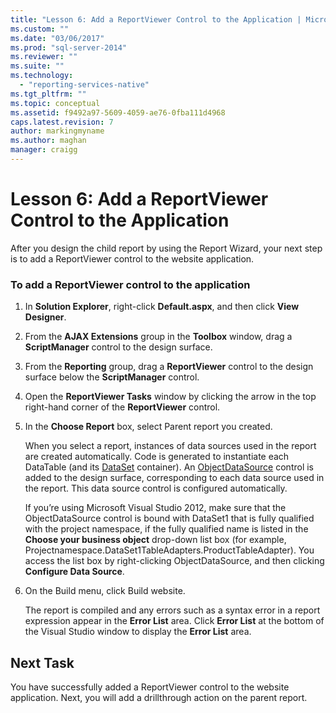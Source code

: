 ```yaml
---
title: "Lesson 6: Add a ReportViewer Control to the Application | Microsoft Docs"
ms.custom: ""
ms.date: "03/06/2017"
ms.prod: "sql-server-2014"
ms.reviewer: ""
ms.suite: ""
ms.technology: 
  - "reporting-services-native"
ms.tgt_pltfrm: ""
ms.topic: conceptual
ms.assetid: f9492a97-5609-4059-ae76-0fba111d4968
caps.latest.revision: 7
author: markingmyname
ms.author: maghan
manager: craigg
---
```

# Lesson 6: Add a ReportViewer Control to the Application
  After you design the child report by using the Report Wizard, your next step is to add a ReportViewer control to the website application.  
  
### To add a ReportViewer control to the application  
  
1.  In **Solution Explorer**, right-click **Default.aspx**, and then click **View Designer**.  
  
2.  From the **AJAX Extensions** group in the **Toolbox** window, drag a **ScriptManager** control to the design surface.  
  
3.  From the **Reporting** group, drag a **ReportViewer** control to the design surface below the **ScriptManager** control.  
  
4.  Open the **ReportViewer Tasks** window by clicking the arrow in the top right-hand corner of the **ReportViewer** control.  
  
5.  In the **Choose Report** box, select Parent report you created.  
  
     When you select a report, instances of data sources used in the report are created automatically. Code is generated to instantiate each DataTable (and its [DataSet](http://msdn.microsoft.com/library/system.data.dataset\(v=vs.100\).aspx) container). An [ObjectDataSource](http://msdn.microsoft.com/library/system.web.ui.webcontrols.objectdatasource\(v=vs.100\).aspx) control is added to the design surface, corresponding to each data source used in the report. This data source control is configured automatically.  
  
     If you’re using Microsoft Visual Studio 2012, make sure that the ObjectDataSource control is bound with DataSet1 that is fully qualified with the project namespace, if the fully qualified name is listed in the **Choose your business object** drop-down list box (for example, Projectnamespace.DataSet1TableAdapters.ProductTableAdapter). You access the list box by right-clicking ObjectDataSource, and then clicking **Configure Data Source**.  
  
6.  On the Build menu, click Build website.  
  
     The report is compiled and any errors such as a syntax error in a report expression appear in the **Error List** area. Click **Error List** at the bottom of the Visual Studio window to display the **Error List** area.  
  
## Next Task  
 You have successfully added a ReportViewer control to the website application. Next, you will add a drillthrough action on the parent report.  
  
  
